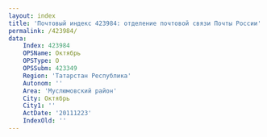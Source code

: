 ```yaml
---
layout: index
title: 'Почтовый индекс 423984: отделение почтовой связи Почты России'
permalink: /423984/
data:
    Index: 423984
    OPSName: Октябрь
    OPSType: О
    OPSSubm: 423349
    Region: 'Татарстан Республика'
    Autonom: ''
    Area: 'Муслюмовский район'
    City: Октябрь
    City1: ''
    ActDate: '20111223'
    IndexOld: ''
---
```

